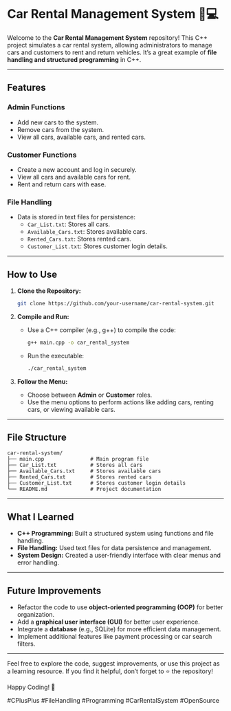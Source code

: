 
# Car Rental Management System 🚗💻  

Welcome to the **Car Rental Management System** repository! This C++ project simulates a car rental system, allowing administrators to manage cars and customers to rent and return vehicles. It’s a great example of **file handling and structured programming** in C++.  

---

## **Features**  

### **Admin Functions**  
- Add new cars to the system.  
- Remove cars from the system.  
- View all cars, available cars, and rented cars.  

### **Customer Functions**  
- Create a new account and log in securely.  
- View all cars and available cars for rent.  
- Rent and return cars with ease.  

### **File Handling**  
- Data is stored in text files for persistence:  
  - `Car_List.txt`: Stores all cars.  
  - `Available_Cars.txt`: Stores available cars.  
  - `Rented_Cars.txt`: Stores rented cars.  
  - `Customer_List.txt`: Stores customer login details.  

---

## **How to Use**  

1. **Clone the Repository:**  
   ```bash  
   git clone https://github.com/your-username/car-rental-system.git  
   ```  

2. **Compile and Run:**  
   - Use a C++ compiler (e.g., g++) to compile the code:  
     ```bash  
     g++ main.cpp -o car_rental_system  
     ```  
   - Run the executable:  
     ```bash  
     ./car_rental_system  
     ```  

3. **Follow the Menu:**  
   - Choose between **Admin** or **Customer** roles.  
   - Use the menu options to perform actions like adding cars, renting cars, or viewing available cars.  

---

## **File Structure**  

```  
car-rental-system/  
├── main.cpp               # Main program file  
├── Car_List.txt           # Stores all cars  
├── Available_Cars.txt     # Stores available cars  
├── Rented_Cars.txt        # Stores rented cars  
├── Customer_List.txt      # Stores customer login details  
└── README.md              # Project documentation  
```  

---

## **What I Learned**  
- **C++ Programming:** Built a structured system using functions and file handling.  
- **File Handling:** Used text files for data persistence and management.  
- **System Design:** Created a user-friendly interface with clear menus and error handling.  

---

## **Future Improvements**  
- Refactor the code to use **object-oriented programming (OOP)** for better organization.  
- Add a **graphical user interface (GUI)** for better user experience.  
- Integrate a **database** (e.g., SQLite) for more efficient data management.  
- Implement additional features like payment processing or car search filters.  

---

Feel free to explore the code, suggest improvements, or use this project as a learning resource. If you find it helpful, don’t forget to ⭐ the repository!  

Happy Coding! 🚀  

#CPlusPlus #FileHandling #Programming #CarRentalSystem #OpenSource
